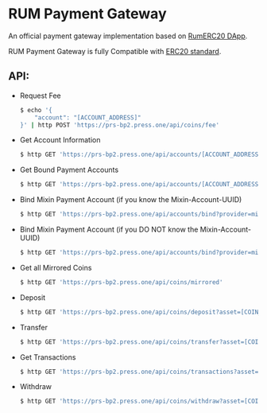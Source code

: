 # RUM Payment Gateway

An official payment gateway implementation based on [RumERC20 DApp](https://github.com/Press-One/rum-eth-mvm/tree/main/dapps/RumERC20).

RUM Payment Gateway is fully Compatible with [ERC20 standard](https://ethereum.org/en/developers/docs/standards/tokens/erc-20/).

## API:

- Request Fee
    ```bash
    $ echo '{
        "account": "[ACCOUNT_ADDRESS]"
    }' | http POST 'https://prs-bp2.press.one/api/coins/fee'
    ```
- Get Account Information
    ```bash
    $ http GET 'https://prs-bp2.press.one/api/accounts/[ACCOUNT_ADDRESS]'
    ```
- Get Bound Payment Accounts
    ```bash
    $ http GET 'https://prs-bp2.press.one/api/accounts/[ACCOUNT_ADDRESS]/bounds'
    ```
- Bind Mixin Payment Account (if you know the Mixin-Account-UUID)
    ```bash
    $ http GET 'https://prs-bp2.press.one/api/accounts/bind?provider=mixin&id=[MIXIN_ID]
    ```
- Bind Mixin Payment Account (if you DO NOT know the Mixin-Account-UUID)
    ```bash
    $ http GET 'https://prs-bp2.press.one/api/accounts/bind?provider=mixin
    ```
- Get all Mirrored Coins
    ```bash
    $ http GET 'https://prs-bp2.press.one/api/coins/mirrored'
    ```
- Deposit
    ```bash
    $ http GET 'https://prs-bp2.press.one/api/coins/deposit?asset=[COIN_SYMBOL]&amount=[AMOUNT]&account=[ACCOUNT_ADDRESS]'
    ```
- Transfer
    ```bash
    $ http GET 'https://prs-bp2.press.one/api/coins/transfer?asset=[COIN_SYMBOL]&amount=[AMOUNT]&to=[ACCOUNT_ADDRESS]'
    ```
- Get Transactions
    ```bash
    $ http GET 'https://prs-bp2.press.one/api/coins/transactions?asset=[COIN_SYMBOL|OPTIONAL]&account=[ACCOUNT_ADDRESS|OPTIONAL]'
- Withdraw
    ```bash
    $ http GET 'https://prs-bp2.press.one/api/coins/withdraw?asset=[COIN_SYMBOL]&amount=[AMOUNT]'
    ```
